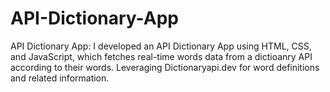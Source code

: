 # API-Dictionary-App
API Dictionary App: I developed an API Dictionary App using HTML, CSS, and JavaScript, which fetches real-time words data from a dictioanry API according to their words. Leveraging  Dictionaryapi.dev for word definitions and related  information. 
